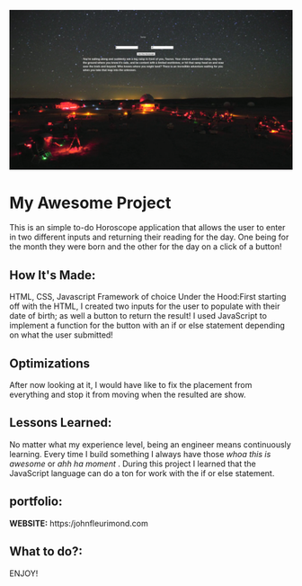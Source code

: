 ![Horoscope!](img/horoscope.png)

# My Awesome Project
This is an simple to-do Horoscope application that allows the user to enter in two different inputs and returning their reading for the day. One being for the month they were born and the other for the day on a click of a button!

## How It's Made:
HTML, CSS, Javascript Framework of choice Under the Hood:First starting off with the HTML, I created two inputs for the user to populate with their date of birth; as well a button to return the result! I used JavaScript to implement a function for the button with an if or else statement depending on what the user submitted!

## Optimizations
After now looking at it, I would have like to fix the placement from everything and stop it from moving when the resulted are show.

## Lessons Learned:

No matter what my experience level, being an engineer means continuously learning. Every time I build something I always have those *whoa this is awesome* or *ahh ha moment* . During this project I learned that the JavaScript language can do a ton for work with the if or else statement.

## portfolio:

**WEBSITE:** https:/johnfleurimond.com



## What to do?:

ENJOY!
